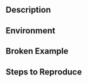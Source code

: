 <!--
Thanks for using Weex. Please follow the [Bug Report Guidelines](http://weex-project.io/bug-report-guidelines.html) to file issues. A good bug report should include the following information:
-->

<!--
感谢使用 Weex。请遵照 [Bug 报告指南](http://weex-project.io/cn/bug-report-guidelines.html) 创建 issue，希望你可以提供如下信息：
-->

## Description

<!-- The brief description of the potential bug. -->

## Environment

<!-- The environment to reproduce this bug, such as **Weex Version** and **Device Mode**. -->
<!-- You can get those information throw [this example](http://dotwe.org/vue/1dea64f527db3fd109c0fb682d41c14f). -->

## Broken Example

<!-- Please offer an example on the [online editor of Weex](http://dotwe.org/) to reproduce the bug. -->

## Steps to Reproduce

<!-- Clear and concise steps to reproduce the bug. -->

